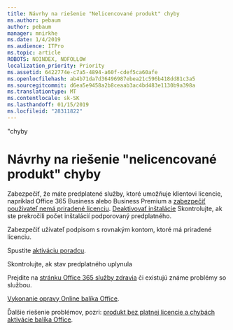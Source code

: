 ```yaml
---
title: Návrhy na riešenie "Nelicencované produkt" chyby
ms.author: pebaum
author: pebaum
manager: mnirkhe
ms.date: 1/4/2019
ms.audience: ITPro
ms.topic: article
ROBOTS: NOINDEX, NOFOLLOW
localization_priority: Priority
ms.assetid: 6422774e-c7a5-4894-a60f-cdef5ca60afe
ms.openlocfilehash: ab4b71da7d36496987ebea21c596b418dd81c3a5
ms.sourcegitcommit: d6ea5e9458a2b8ceaab3ac4bd483e1130b9a398a
ms.translationtype: MT
ms.contentlocale: sk-SK
ms.lasthandoff: 01/15/2019
ms.locfileid: "28311822"
---
```

"chyby

# <a name="suggestions-for-solving-unlicensed-product-errors"></a>Návrhy na riešenie "nelicencované produkt" chyby

Zabezpečiť, že máte predplatené služby, ktoré umožňuje klientovi licencie, napríklad Office 365 Business alebo Business Premium a [zabezpečiť používateľ nemá priradené licenciu](https://support.office.com/article/997596B5-4173-4627-B915-36ABAC6786DC). [Deaktivovať inštalácie](https://support.office.com/article/9b497c85-d0a4-4735-80fa-d3565bc05bd1) Skontrolujte, ak ste prekročili počet inštalácií podporovaný predplatného. 
  
Zabezpečiť užívateľ podpisom s rovnakým kontom, ktoré má priradené licenciu.
  
Spustite [aktiváciu poradcu](https://aka.ms/SARA-OfficeActivation-Alchemy).
  
Skontrolujte, ak stav predplatného uplynula
  
Prejdite na [stránku Office 365 služby zdravia](https://support.office.com/article/932AD3AD-533C-418A-B938-6E44E8BC33B0) či existujú známe problémy so službou. 
  
[Vykonanie opravy Online balíka Office](https://support.office.com/Article/7821d4b6-7c1d-4205-aa0e-a6b40c5bb88b).
  
Ďalšie riešenie problémov, pozri: [produkt bez platnej licencie a chybách aktivácie balíka Office](https://support.office.com/Article/0d23d3c0-c19c-4b2f-9845-5344fedc4380).
  

